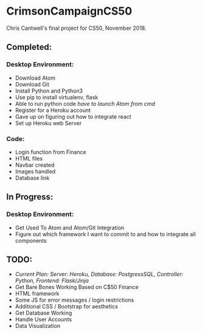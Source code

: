 # CrimsonCampaignCS50
Chris Cantwell's final project for CS50, November 2018.

## Completed:

### Desktop Environment:
* Download Atom
* Download Git
* Install Python and Python3
* Use pip to install virtualenv, flask
* Able to run python code *have to launch Atom from cmd*
* Register for a Heroku account
* Gave up on figuring out how to integrate react
* Set up Heroku web Server

### Code:
* Login function from Finance
* HTML files
* Navbar created
* Images handled
* Database link

## In Progress:

### Desktop Environment:
* Get Used To Atom and Atom/Git Integration
* Figure out which framework I want to commit to and how to integrate all components

## TODO:
* *Current Plan: Server: Heroku, Database: PostgressSQL, Controller: Python, Frontend: Flask/Jinja*
* Get Bare Bones Working Based on C$50 Finance
* HTML framework
* Some JS for error messages / login restrictions
* Additional CSS / Bootstrap for aesthetics
* Get Database Working
* Handle User Accounts
* Data Visualization
